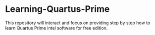 # Learning-Quartus-Prime
This repository will interact and focus on providing step by step how to learn Quartus Prime intel software for free edition. 
